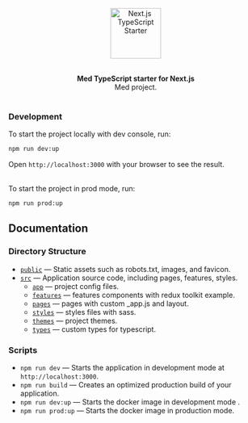 <p align="center" style="text-align: center;">
  <img src="https://cdn.med.tn/img/logo_med.svg" width="100" alt="Next.js TypeScript Starter">
</p>

<br />

<div align="center"><strong>Med TypeScript starter for Next.js</strong></div>
<div align="center">Med project.</div>

<br />

### Development

To start the project locally with dev console, run:

```bash
npm run dev:up
```

Open `http://localhost:3000` with your browser to see the result.

<br />
To start the project in prod mode, run:

```bash
npm run prod:up
```
## Documentation

### Directory Structure

- [`public`](./public) — Static assets such as robots.txt, images, and favicon.<br>
- [`src`](./src) — Application source code, including pages, features, styles.
  - [`app`](./src/app) — project config files.
  - [`features`](./src/features) — features components with redux toolkit example.
  - [`pages`](./src/pages) — pages with custom _app.js and layout.
  - [`styles`](./src/styles) — styles files with sass.
  - [`themes`](./src/themes) — project themes.
  - [`types`](./src/types) — custom types for typescript.

### Scripts

- `npm run dev` — Starts the application in development mode at `http://localhost:3000`.
- `npm run build` — Creates an optimized production build of your application.
- `npm run dev:up` — Starts the docker image in development mode .
- `npm run prod:up` — Starts the docker image in production mode.
